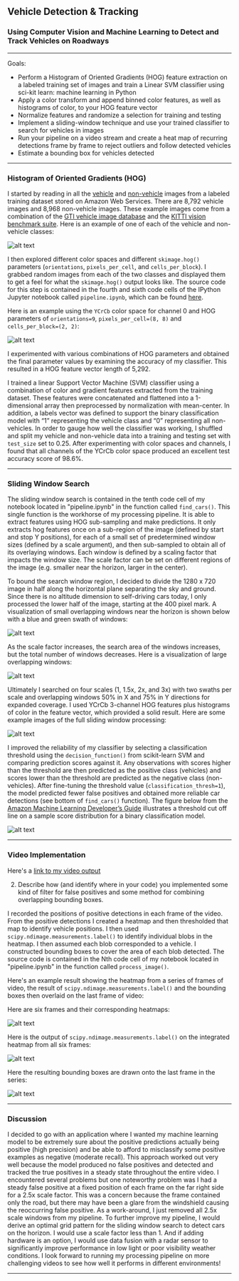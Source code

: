 ## Vehicle Detection & Tracking

### Using Computer Vision and Machine Learning to Detect and Track Vehicles on Roadways

---

Goals:

 * Perform a Histogram of Oriented Gradients (HOG) feature extraction on a labeled training set of images and train a Linear SVM classifier using sci-kit learn: machine learning in Python
 * Apply a color transform and append binned color features, as well as histograms of color, to your HOG feature vector
 * Normalize features and randomize a selection for training and testing
 * Implement a sliding-window technique and use your trained classifier to search for vehicles in images
 * Run your pipeline on a video stream and create a heat map of recurring detections frame by frame to reject outliers and follow detected vehicles
 * Estimate a bounding box for vehicles detected

[//]: # (Image References)
[image01]: ./output_images/car_notcar_example.jpg "car/not car example"
[image02]: ./output_images/car_notcar_hog_feature.jpg "HOG example"
[image03]: ./output_images/search_window_scale1.0.jpg "search window example"
[image04]: ./output_images/search_window_scale3.0.jpg "search window example"
[image05]: ./output_images/sliding_window_examples.jpg "sliding window example"
[image06]: ./output_images/score_distribution_model_ref.png "Score Distribution Example"

[image07]: ./output_images/car_notcar_hog_feature.jpg "HOG example"
[image08]: ./output_images/car_notcar_hog_feature.jpg "HOG example"
[image09]: ./output_images/car_notcar_hog_feature.jpg "HOG example"

---

### Histogram of Oriented Gradients (HOG)

I started by reading in all the [vehicle](https://s3.amazonaws.com/udacity-sdc/Vehicle_Tracking/vehicles.zip) and [non-vehicle](https://s3.amazonaws.com/udacity-sdc/Vehicle_Tracking/non-vehicles.zip) images from a labeled training dataset stored on Amazon Web Services.  There are 8,792 vehicle images and 8,968 non-vehicle images.  These example images come from a combination of the [GTI vehicle image database](http://www.gti.ssr.upm.es/data/Vehicle_database.html) and the [KITTI vision benchmark suite](http://www.cvlibs.net/datasets/kitti/).  Here is an example of one of each of the vehicle and non-vehicle classes:


![alt text][image01]


I then explored different color spaces and different `skimage.hog()` parameters (`orientations`, `pixels_per_cell`, and `cells_per_block`).  I grabbed random images from each of the two classes and displayed them to get a feel for what the `skimage.hog()` output looks like.  The source code for this step is contained in the fourth and sixth code cells of the IPython Jupyter notebook called `pipeline.ipynb`, which can be found [here](https://github.com/bkaewell/self-driving-car/blob/master/P5-vehicle-detection/pipeline.ipynb).

Here is an example using the `YCrCb` color space for channel 0 and HOG parameters of `orientations=9`, `pixels_per_cell=(8, 8)` and `cells_per_block=(2, 2)`:


![alt text][image02]


I experimented with various combinations of HOG parameters and obtained the final parameter values by examining the accuracy of my classifier.  This resulted in a HOG feature vector length of 5,292.

I trained a linear Support Vector Machine (SVM) classifier using a combination of color and gradient features extracted from the training dataset.  These features were concatenated and flattened into a 1-dimensional array then preprocessed by normalization with mean-center.  In addition, a labels vector was defined to support the binary classification model with “1” representing the vehicle class and “0” representing all non-vehicles.  In order to gauge how well the classifier was working, I shuffled and split my vehicle and non-vehicle data into a training and testing set with `test_size` set to 0.25.  After experimenting with color spaces and channels, I found that all channels of the YCrCb color space produced an excellent test accuracy score of 98.6%.

---

### Sliding Window Search

The sliding window search is contained in the tenth code cell of my notebook located in "pipeline.ipynb" in the function called `find_cars()`.  This single function is the workhorse of my processing pipeline.  It is able to extract features using HOG sub-sampling and make predictions.  It only extracts hog features once on a sub-region of the image (defined by start and stop Y positions), for each of a small set of predetermined window sizes (defined by a scale argument), and then sub-sampled to obtain all of its overlaying windows.  Each window is defined by a scaling factor that impacts the window size.  The scale factor can be set on different regions of the image (e.g. smaller near the horizon, larger in the center).  

To bound the search window region, I decided to divide the 1280 x 720 image in half along the horizontal plane separating the sky and ground.  Since there is no altitude dimension to self-driving cars today, I only processed the lower half of the image, starting at the 400 pixel mark.  A visualization of small overlapping windows near the horizon is shown below with a blue and green swath of windows:


![alt text][image03]


As the scale factor increases, the search area of the windows increases, but the total number of windows decreases.  Here is a visualization of large overlapping windows:


![alt text][image04]


Ultimately I searched on four scales (1, 1.5x, 2x, and 3x) with two swaths per scale and overlapping windows 50% in X and 75% in Y directions for expanded coverage.  I used YCrCb 3-channel HOG features plus histograms of color in the feature vector, which provided a solid result.  Here are some example images of the full sliding window processing:

![alt text][image05]


I improved the reliability of my classifier by selecting a classification threshold using the `decision_function()` from scikit-learn SVM and comparing prediction scores against it.  Any observations with scores higher than the threshold are then predicted as the positive class (vehicles) and scores lower than the threshold are predicted as the negative class (non-vehicles).  After fine-tuning the threshold value (`classification_thresh=1`), the model predicted fewer false positives and obtained more reliable car detections (see bottom of `find_cars()` function).  The figure below from the [Amazon Machine Learning Developer’s Guide]( https://docs.aws.amazon.com/machine-learning/latest/dg/binary-classification.html) illustrates a threshold cut off line on a sample score distribution for a binary classification model.


![alt text][image06]


---

### Video Implementation

Here's a [link to my video output](https://github.com/bkaewell/self-driving-car/blob/master/P5-vehicle-detection/output_video.mp4)


2. Describe how (and identify where in your code) you implemented some kind of filter for false positives and some method for combining overlapping bounding boxes.

I recorded the positions of positive detections in each frame of the video.  From the positive detections I created a heatmap and then thresholded that map to identify vehicle positions.  I then used `scipy.ndimage.measurements.label()` to identify individual blobs in the heatmap.  I then assumed each blob corresponded to a vehicle.  I constructed bounding boxes to cover the area of each blob detected.  The source code is contained in the Nth code cell of my notebook located in "pipeline.ipynb" in the function called `process_image()`.





Here's an example result showing the heatmap from a series of frames of video, the result of `scipy.ndimage.measurements.label()` and the bounding boxes then overlaid on the last frame of video:

Here are six frames and their corresponding heatmaps:


![alt text][image07]


Here is the output of `scipy.ndimage.measurements.label()` on the integrated heatmap from all six frames:


![alt text][image08]


Here the resulting bounding boxes are drawn onto the last frame in the series:


![alt text][image09]


---

### Discussion

I decided to go with an application where I wanted my machine learning model to be extremely sure about the positive predictions actually being positive (high precision) and be able to afford to misclassify some positive examples as negative (moderate recall).  This approach worked out very well because the model produced no false positives and detected and tracked the true positives in a steady state throughout the entire video.  I encountered several problems but one noteworthy problem was I had a steady false positive at a fixed position of each frame on the far right side for a 2.5x scale factor.  This was a concern because the frame contained only the road, but there may have been a glare from the windshield causing the reoccurring false positive.  As a work-around, I just removed all 2.5x scale windows from my pipeline.  To further improve my pipeline, I would derive an optimal grid pattern for the sliding window search to detect cars on the horizon.  I would use a scale factor less than 1.  And if adding hardware is an option, I would use data fusion with a radar sensor to significantly improve performance in low light or poor visibility weather conditions.  I look forward to running my processing pipeline on more challenging videos to see how well it performs in different environments!

---